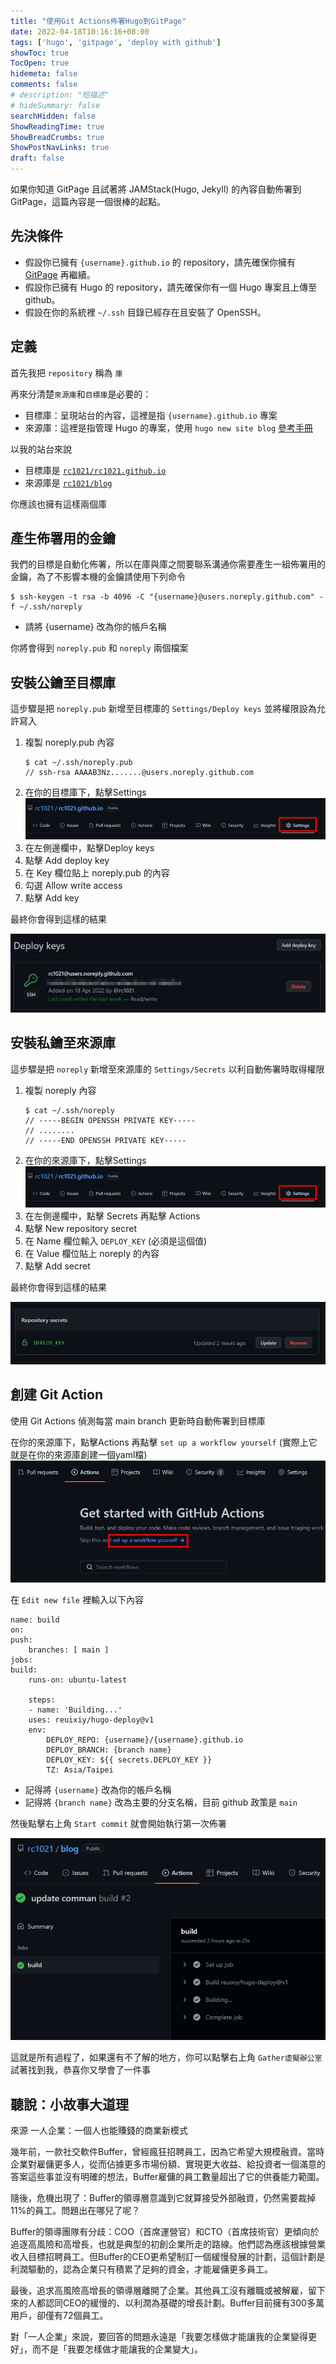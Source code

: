 ```yaml
---
title: "使用Git Actions佈署Hugo到GitPage"
date: 2022-04-18T10:16:16+08:00
tags: ['hugo', 'gitpage', 'deploy with github']
showToc: true
TocOpen: true
hidemeta: false
comments: false
# description: "短描述"
# hideSummary: false
searchHidden: false
ShowReadingTime: true
ShowBreadCrumbs: true
ShowPostNavLinks: true
draft: false
---
```


如果你知道 GitPage 且試著將 JAMStack(Hugo, Jekyll) 的內容自動佈署到 GitPage，這篇內容是一個很棒的起點。

## 先決條件

- 假設你已擁有 `{username}.github.io` 的 repository，請先確保你擁有 [GitPage](https://pages.github.com/) 再繼續。
- 假設你已擁有 Hugo 的 repository，請先確保你有一個 Hugo 專案且上傳至 github。
- 假設在你的系統裡 `~/.ssh` 目錄已經存在且安裝了 OpenSSH。

## 定義

首先我把 `repository` 稱為 `庫`

再來分清楚`來源庫`和`目標庫`是必要的：

- 目標庫：呈現站台的內容，這裡是指 `{username}.github.io` 專案
- 來源庫：這裡是指管理 Hugo 的專案，使用 `hugo new site blog` [參考手冊](https://gohugo.io/getting-started/quick-start/)

以我的站台來說 

- 目標庫是 [`rc1021/rc1021.github.io`](https://github.com/rc1021/rc1021.github.io)
- 來源庫是 [`rc1021/blog`](https://github.com/rc1021/blog)

你應該也擁有這樣兩個庫

## 產生佈署用的金鑰

我們的目標是自動化佈署，所以在庫與庫之間要聯系溝通你需要產生一組佈署用的金鑰，為了不影響本機的金鑰請使用下列命令

```
$ ssh-keygen -t rsa -b 4096 -C "{username}@users.noreply.github.com" -f ~/.ssh/noreply
```

- 請將 {username} 改為你的帳戶名稱

你將會得到 `noreply.pub` 和 `noreply` 兩個檔案

## 安裝公鑰至目標庫

這步驟是把 `noreply.pub` 新增至目標庫的 `Settings/Deploy keys` 並將權限設為允許寫入

1. 複製 noreply.pub 內容
    ```
    $ cat ~/.ssh/noreply.pub
    // ssh-rsa AAAAB3Nz.......@users.noreply.github.com
    ```
2. 在你的目標庫下，點擊Settings ![Settings1](1650251777396.jpg)
3. 在左側邊欄中，點擊Deploy keys
4. 點擊 Add deploy key
5. 在 Key 欄位貼上 noreply.pub 的內容
6. 勾選 Allow write access
7. 點擊 Add key 

最終你會得到這樣的結果

![Result1](1650253565960.jpg)

## 安裝私鑰至來源庫

這步驟是把 `noreply` 新增至來源庫的 `Settings/Secrets` 以利自動佈署時取得權限

1. 複製 noreply 內容
    ```
    $ cat ~/.ssh/noreply
    // -----BEGIN OPENSSH PRIVATE KEY-----
    // ........
    // -----END OPENSSH PRIVATE KEY-----
    ```
2. 在你的來源庫下，點擊Settings ![Settings](1650251777396.jpg)
3. 在左側邊欄中，點擊 Secrets 再點擊 Actions
4. 點擊 New repository secret
5. 在 Name 欄位輸入 `DEPLOY_KEY` (必須是這個值)
6. 在 Value 欄位貼上 noreply 的內容
8. 點擊 Add secret

最終你會得到這樣的結果

 ![安裝私鑰至來源庫](1650253654099.jpg)

## 創建 Git Action

使用 Git Actions 偵測每當 main branch 更新時自動佈署到目標庫

在你的來源庫下，點擊Actions 再點擊 `set up a workflow yourself` (實際上它就是在你的來源庫創建一個yaml檔)  ![Actions](1650254142113.jpg)

在 `Edit new file` 裡輸入以下內容

```
name: build
on:
push:
    branches: [ main ]
jobs:
build:
    runs-on: ubuntu-latest

    steps:
    - name: 'Building...'
    uses: reuixiy/hugo-deploy@v1
    env:
        DEPLOY_REPO: {username}/{username}.github.io
        DEPLOY_BRANCH: {branch name}
        DEPLOY_KEY: ${{ secrets.DEPLOY_KEY }}
        TZ: Asia/Taipei
```

- 記得將 `{username}` 改為你的帳戶名稱
- 記得將 `{branch name}` 改為主要的分支名稱，目前 github 政策是 `main`

然後點擊右上角 `Start commit` 就會開始執行第一次佈署

![Result](1650255112373.jpg)

這就是所有過程了，如果還有不了解的地方，你可以點擊右上角 `Gather虛擬辦公室` 試著找到我，恭喜你又學會了一件事

## 聽說：小故事大道理

來源 一人企業：一個人也能賺錢的商業新模式

幾年前，一款社交軟件Buffer，曾經瘋狂招聘員工，因為它希望大規模融資。當時企業對雇傭更多人，從而佔據更多市場份額、實現更大收益、給投資者一個滿意的答案這些事並沒有明確的想法，Buffer雇傭的員工數量超出了它的供養能力範圍。

隨後，危機出現了：Buffer的領導層意識到它就算接受外部融資，仍然需要裁掉11%的員工。問題出在哪兒了呢？

Buffer的領導團隊有分歧：COO（首席運營官）和CTO（首席技術官）更傾向於追逐高風險和高增長，也就是典型的初創企業所走的路線。他們認為應該根據營業收入目標招聘員工。但Buffer的CEO更希望制訂一個緩慢發展的計劃，這個計劃是利潤驅動的，認為企業只有積累了足夠的資金，才能雇傭更多員工。

最後，追求高風險高增長的領導層離開了企業。其他員工沒有離職或被解雇，留下來的人都認同CEO的緩慢的、以利潤為基礎的增長計劃。Buffer目前擁有300多萬用戶，卻僅有72個員工。

對「一人企業」來說，要回答的問題永遠是「我要怎樣做才能讓我的企業變得更好」，而不是「我要怎樣做才能讓我的企業變大」。
